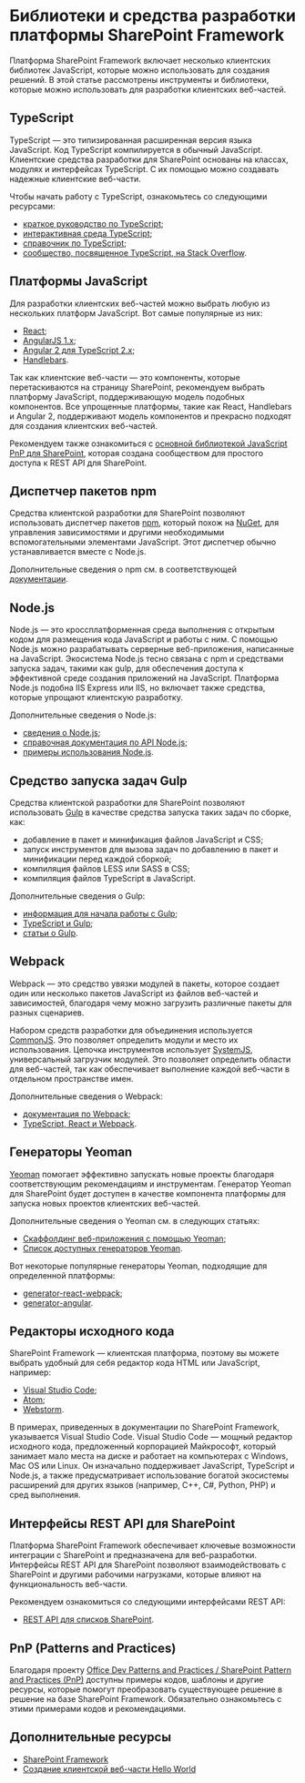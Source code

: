 # <a name="sharepoint-framework-development-tools-and-libraries"></a>Библиотеки и средства разработки платформы SharePoint Framework

Платформа SharePoint Framework включает несколько клиентских библиотек JavaScript, которые можно использовать для создания решений. В этой статье рассмотрены инструменты и библиотеки, которые можно использовать для разработки клиентских веб-частей.

## <a name="typescript"></a>TypeScript
TypeScript — это типизированная расширенная версия языка JavaScript. Код TypeScript компилируется в обычный JavaScript. Клиентские средства разработки для SharePoint основаны на классах, модулях и интерфейсах TypeScript. С их помощью можно создавать надежные клиентские веб-части. 

Чтобы начать работу с TypeScript, ознакомьтесь со следующими ресурсами:

* [краткое руководство по TypeScript](https://www.typescriptlang.org/docs/tutorial.html);
* [интерактивная среда TypeScript](https://www.typescriptlang.org/play/index.html);
* [справочник по TypeScript](https://www.typescriptlang.org/docs/handbook/basic-types.html);
* [сообщество, посвященное TypeScript, на Stack Overflow](https://stackoverflow.com/questions/tagged/typescript).

## <a name="javascript-frameworks"></a>Платформы JavaScript
Для разработки клиентских веб-частей можно выбрать любую из нескольких платформ JavaScript. Вот самые популярные из них:

* [React](https://facebook.github.io/react/);
* [AngularJS 1.x](https://docs.angularjs.org/tutorial);
* [Angular 2 для TypeScript 2.x](https://angular.io/docs/ts/latest/quickstart.html);
* [Handlebars](http://handlebarsjs.com/).

Так как клиентские веб-части — это компоненты, которые перетаскиваются на страницу SharePoint, рекомендуем выбрать платформу JavaScript, поддерживающую модель подобных компонентов. Все упрощенные платформы, такие как React, Handlebars и Angular 2, поддерживают модель компонентов и прекрасно подходят для создания клиентских веб-частей. 

Рекомендуем также ознакомиться с [основной библиотекой JavaScript PnP для SharePoint](https://github.com/SharePoint/PnP-JS-Core), которая создана сообществом для простого доступа к REST API для SharePoint. 

## <a name="node-package-manager-npm"></a>Диспетчер пакетов npm

Средства клиентской разработки для SharePoint позволяют использовать диспетчер пакетов [npm](https://www.npmjs.com/), который похож на [NuGet](https://www.nuget.org/), для управления зависимостями и другими необходимыми вспомогательными элементами JavaScript. Этот диспетчер обычно устанавливается вместе с Node.js.

Дополнительные сведения о npm см. в соответствующей [документации](https://docs.npmjs.com/).

## <a name="nodejs"></a>Node.js

Node.js — это кроссплатформенная среда выполнения с открытым кодом для размещения кода JavaScript и работы с ним. С помощью Node.js можно разрабатывать серверные веб-приложения, написанные на JavaScript. Экосистема Node.js тесно связана с npm и средствами запуска задач, такими как gulp, для обеспечения доступа к эффективной среде создания приложений на JavaScript. Платформа Node.js подобна IIS Express или IIS, но включает также средства, которые упрощают клиентскую разработку. 

Дополнительные сведения о Node.js:

* [сведения о Node.js](https://nodejs.org/en/about/);
* [справочная документация по API Node.js](https://nodejs.org/api/);
* [примеры использования Node.js](https://nodejs.org/api/synopsis.html).

## <a name="gulp-task-runner"></a>Средство запуска задач Gulp
Средства клиентской разработки для SharePoint позволяют использовать [Gulp](http://gulpjs.com/) в качестве средства запуска таких задач по сборке, как:

* добавление в пакет и минификация файлов JavaScript и CSS;
* запуск инструментов для вызова задач по добавлению в пакет и минификации перед каждой сборкой;
* компиляция файлов LESS или SASS в CSS;
* компиляция файлов TypeScript в JavaScript.

Дополнительные сведения о Gulp:

* [информация для начала работы с Gulp](https://github.com/gulpjs/gulp/blob/master/docs/getting-started.md);
* [TypeScript и Gulp](https://www.typescriptlang.org/docs/handbook/gulp.html);
* [статьи о Gulp](https://github.com/gulpjs/gulp/blob/master/docs/README.md#articles).

## <a name="webpack"></a>Webpack

Webpack — это средство увязки модулей в пакеты, которое создает один или несколько пакетов JavaScript из файлов веб-частей и зависимостей, благодаря чему можно загрузить различные пакеты для разных сценариев.

Набором средств разработки для объединения используется [CommonJS](https://webpack.github.io/docs/commonjs.html). Это позволяет определить модули и место их использования. Цепочка инструментов использует [SystemJS](https://github.com/systemjs/systemjs), универсальный загрузчик модулей. Это позволяет определить области для веб-частей, так как обеспечивает выполнение каждой веб-части в отдельном пространстве имен.

Дополнительные сведения о Webpack:

* [документация по Webpack](http://webpack.github.io/docs/what-is-webpack.html);
* [TypeScript, React и Webpack](https://www.typescriptlang.org/docs/handbook/react-&-webpack.html).

## <a name="yeoman-generators"></a>Генераторы Yeoman
[Yeoman](http://yeoman.io/) помогает эффективно запускать новые проекты благодаря соответствующим рекомендациям и инструментам. Генератор Yeoman для SharePoint будет доступен в качестве компонента платформы для запуска новых проектов клиентских веб-частей. 

Дополнительные сведения о Yeoman см. в следующих статьях:

* [Скаффолдинг веб-приложения с помощью Yeoman](http://yeoman.io/codelab/index.html);
* [Список доступных генераторов Yeoman](http://yeoman.io/generators/).

Вот некоторые популярные генераторы Yeoman, подходящие для определенной платформы:

* [generator-react-webpack](https://github.com/newtriks/generator-react-webpack);
* [generator-angular](https://www.npmjs.com/package/generator-angular).

## <a name="source-code-editors"></a>Редакторы исходного кода
SharePoint Framework — клиентская платформа, поэтому вы можете выбрать удобный для себя редактор кода HTML или JavaScript, например:

* [Visual Studio Code](https://code.visualstudio.com/);
* [Atom](https://atom.io);
* [Webstorm](https://www.jetbrains.com/webstorm).

В примерах, приведенных в документации по SharePoint Framework, указывается Visual Studio Code. Visual Studio Code — мощный редактор исходного кода, предложенный корпорацией Майкрософт, который занимает мало места на диске и работает на компьютерах с Windows, Mac OS или Linux. Он изначально поддерживает JavaScript, TypeScript и Node.js, а также предусматривает использование богатой экосистемы расширений для других языков (например, C++, C#, Python, PHP) и сред выполнения.

## <a name="sharepoint-rest-apis"></a>Интерфейсы REST API для SharePoint

Платформа SharePoint Framework обеспечивает ключевые возможности интеграции с SharePoint и предназначена для веб-разработки. Интерфейсы REST API для SharePoint позволяют взаимодействовать с SharePoint и другими рабочими нагрузками, которые влияют на функциональность веб-части. 

Рекомендуем ознакомиться со следующими интерфейсами REST API:

* [REST API для списков SharePoint](https://msdn.microsoft.com/ru-ru/library/office/dn292552.aspx).

## <a name="patterns-and-practices"></a>PnP (Patterns and Practices)

Благодаря проекту [Office Dev Patterns and Practices / SharePoint Pattern and Practices (PnP)](http://aka.ms/officedevpnp) доступны примеры кодов, шаблоны и другие ресурсы, которые помогут преобразовать существующее решение в решение на базе SharePoint Framework. Обязательно ознакомьтесь с этими примерами кодов и рекомендациями.

## <a name="additional-resources"></a>Дополнительные ресурсы

* [SharePoint Framework](sharepoint-framework-overview)
* [Создание клиентской веб-части Hello World](web-parts/get-started/build-a-hello-world-web-part)
